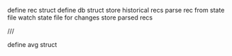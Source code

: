 define rec struct
define db struct
store historical recs
parse rec from state file
watch state file for changes
store parsed recs

///

define avg struct
